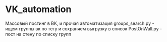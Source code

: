 # VK_automation
Массовый постинг в ВК, и прочая автоматизация
groups_search.py - ищем группы вк по тегу и сохраняем выгрузку в список
PostOnWall.py - пост на стену по списку групп
